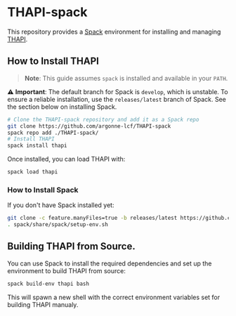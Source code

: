 # THAPI-spack

This repository provides a [Spack](https://spack.io) environment for installing and managing [THAPI](https://github.com/argonne-lcf/THAPI).

## How to Install THAPI

> **Note**: This guide assumes `spack` is installed and available in your `PATH`.

⚠️ **Important**: The default branch for Spack is `develop`, which is unstable. To ensure a reliable installation, use the `releases/latest` branch of Spack.  See the section below on installing Spack.

```bash
# Clone the THAPI-spack repository and add it as a Spack repo
git clone https://github.com/argonne-lcf/THAPI-spack
spack repo add ./THAPI-spack/
# Install THAPI
spack install thapi
```

Once installed, you can load THAPI with:
```bash
spack load thapi
```

### How to Install Spack

If you don't have Spack installed yet:
```bash
git clone -c feature.manyFiles=true -b releases/latest https://github.com/spack/spack.git
. spack/share/spack/setup-env.sh
```

## Building THAPI from Source.

You can use Spack to install the required dependencies and set up the environment to build THAPI from source:
```bash
spack build-env thapi bash
```
This will spawn a new shell with the correct environment variables set for building THAPI manualy.
